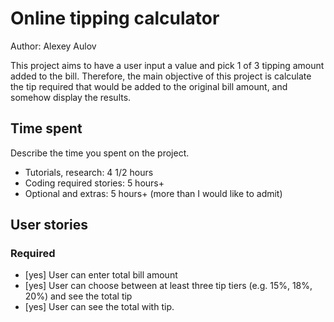 # Online tipping calculator 

Author: Alexey Aulov

This project aims to have a user input a value and pick 1 of 3 tipping amount added to the bill. 
Therefore, the main objective of this project is calculate the tip required that would be added
to the original bill amount, and somehow display the results.

## Time spent
Describe the time you spent on the project.
 * Tutorials, research: 4 1/2 hours
 * Coding required stories: 5 hours+
 * Optional and extras: 5 hours+ (more than I would like to admit)

## User stories

### Required
 * [yes] User can enter total bill amount
 * [yes] User can choose between at least three tip tiers (e.g. 15%, 18%, 20%) and see the total tip 
 * [yes] User can see the total with tip.


